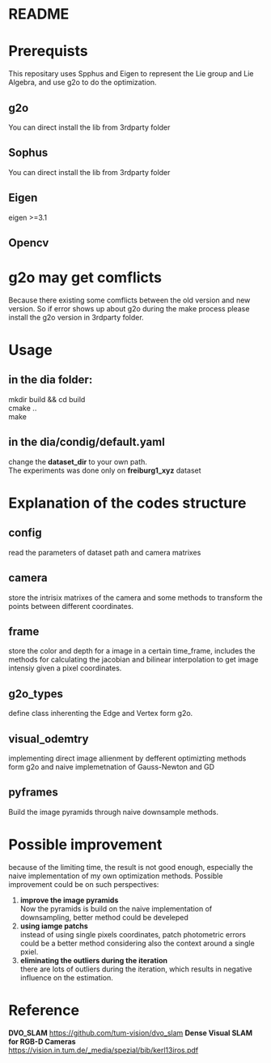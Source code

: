 # README

# Prerequists
This repositary uses Spphus and Eigen to represent the Lie group and Lie Algebra, and use g2o to do the optimization.
## g2o 
You can direct install the lib from 3rdparty folder
## Sophus
You can direct install the lib from 3rdparty folder
## Eigen
eigen >=3.1
## Opencv

# g2o may get comflicts
Because there existing some comflicts between the old version and new version.
So if error shows up about g2o during the make process please install the g2o version in 3rdparty folder.

# Usage
## in the dia folder:  
mkdir build && cd build  
cmake ..  
make  

## in the dia/condig/default.yaml
change the **dataset_dir** to your own path.  
The experiments was done only on **freiburg1_xyz** dataset

# Explanation of the codes structure
## config 
read the parameters of dataset path and camera matrixes  
## camera 
store the intrisix matrixes of the camera and some methods to transform the points between different coordinates.  
## frame
store the color and depth for a image in a certain time_frame, 
includes the methods for calculating the jacobian and bilinear interpolation to get image intensiy given a pixel coordinates.  
## g2o_types
define class inherenting the Edge and Vertex form g2o.
## visual_odemtry
implementing direct image allienment by defferent optimizting methods form g2o and naive implemetnation of Gauss-Newton and GD
## pyframes
Build the image pyramids through naive downsample methods.

# Possible improvement
because of the limiting time, the result is not good enough, especially the naive implementation of my own optimization methods.
Possible improvement could be on such perspectives:  
1. **improve the image pyramids**  
Now the pyramids is build on the naive implementation of downsampling, better method could be develeped  
2. **using iamge patchs**  
instead of using single pixels coordinates, patch photometric errors could be a better method considering also the context around a single pxiel.
3. **eliminating the outliers during the iteration**  
there are lots of outliers during the iteration, which results in negative influence on the estimation. 
# Reference
**DVO_SLAM**   https://github.com/tum-vision/dvo_slam
**Dense Visual SLAM for RGB-D Cameras**
 https://vision.in.tum.de/_media/spezial/bib/kerl13iros.pdf




